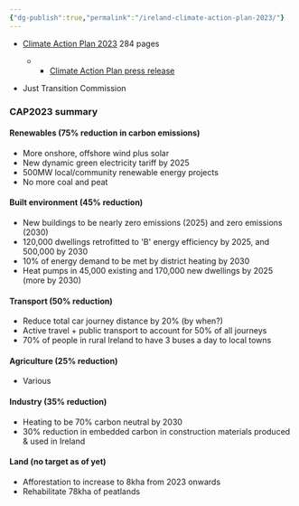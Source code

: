 ```yaml
---
{"dg-publish":true,"permalink":"/ireland-climate-action-plan-2023/"}
---
```



- [Climate Action Plan 2023](https://www.gov.ie/en/publication/7bd8c-climate-action-plan-2023/) 284 pages
	- - [Climate Action Plan press release](https://www.gov.ie/en/press-release/c2114-government-launches-updated-climate-action-plan-accelerating-ambition-in-reaching-climate-goals/#main)

- Just Transition Commission 

### CAP2023 summary
#### Renewables (75% reduction in carbon emissions)
- More onshore, offshore wind plus solar
- New dynamic green electricity tariff by 2025
- 500MW local/community renewable energy projects
- No more coal and peat

#### Built environment (45% reduction)
- New buildings to be nearly zero emissions (2025) and zero emissions (2030)
- 120,000 dwellings retrofitted to 'B' energy efficiency by 2025, and 500,000 by 2030
- 10% of energy demand to be met by district heating by 2030
- Heat pumps in 45,000 existing and 170,000 new dwellings by 2025 (more by 2030)

#### Transport (50% reduction)
- Reduce total car journey distance by 20% (by when?)
- Active travel + public transport to account for 50% of all journeys
- 70% of people in rural Ireland to have 3 buses a day to local towns

#### Agriculture (25% reduction)
- Various

#### Industry (35% reduction)
- Heating to be 70% carbon neutral by 2030
- 30% reduction in embedded carbon in construction materials produced & used in Ireland

#### Land (no target as of yet)
- Afforestation to increase to 8kha from 2023 onwards
- Rehabilitate 78kha of peatlands